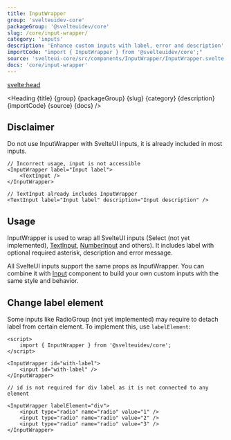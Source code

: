 ```yaml
---
title: InputWrapper
group: 'svelteuidev-core'
packageGroup: '@svelteuidev/core'
slug: /core/input-wrapper/
category: 'inputs'
description: 'Enhance custom inputs with label, error and description'
importCode: "import { InputWrapper } from '@svelteuidev/core';"
source: 'svelteui-core/src/components/InputWrapper/InputWrapper.svelte'
docs: 'core/input-wrapper'
---
```


<script>
	import { Demo, InputWrapperDemos } from '@svelteuidev/demos';
	import { Alert } from '@svelteuidev/core';
	import { InfoCircled } from 'radix-icons-svelte';
	import { Heading } from "$lib/components";
  	import { base } from '$app/paths';
</script>

<svelte:head>
  <title>{title} - SvelteUI</title>
</svelte:head>

<Heading {title} {group} {packageGroup} {slug} {category} {description} {importCode} {source} {docs} />

## Disclaimer

<Alert icon={InfoCircled} title="Important" color="blue" >
   Do not use InputWrapper with SvelteUI inputs, it is already included in most inputs.
</Alert>

```svelte
// Incorrect usage, input is not accessible
<InputWrapper label="Input label">
	<TextInput />
</InputWrapper>

// TextInput already includes InputWrapper
<TextInput label="Input label" description="Input description" />
```

## Usage

InputWrapper is used to wrap all SvelteUI inputs (Select (not yet implemented), [TextInput]({base}/core/text-input), [NumberInput]({base}/core/number-input) and others).
It includes label with optional required asterisk, description and error message.

All SvelteUI inputs support the same props as InputWrapper. You can combine it with [Input]({base}/core/input) component
to build your own custom inputs with the same style and behavior.

<Demo demo={InputWrapperDemos.configurator} />

## Change label element

Some inputs like RadioGroup (not yet implemented) may require to detach label from certain element.
To implement this, use `labelElement`:

```svelte
<script>
	import { InputWrapper } from '@svelteuidev/core';
</script>

<InputWrapper id="with-label">
	<input id="with-label" />
</InputWrapper>

// id is not required for div label as it is not connected to any element

<InputWrapper labelElement="div">
	<input type="radio" name="radio" value="1" />
	<input type="radio" name="radio" value="2" />
	<input type="radio" name="radio" value="3" />
</InputWrapper>
```
